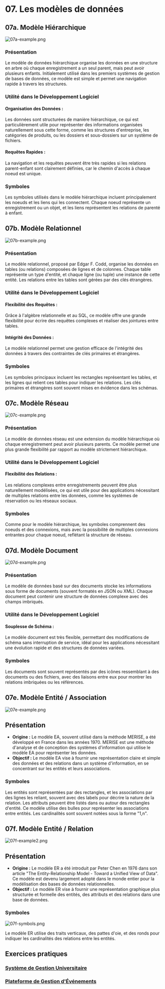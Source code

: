 # 07. Les modèles de données

## 07a. Modèle Hiérarchique

![07a-example.png](../images/07a-example.png)

### Présentation

Le modèle de données hiérarchique organise les données en une structure en arbre où chaque enregistrement a un seul
parent, mais peut avoir plusieurs enfants. Initialement utilisé dans les premiers systèmes de gestion de bases de
données, ce modèle est simple et permet une navigation rapide à travers les structures.

### Utilité dans le Développement Logiciel

#### Organisation des Données :

Les données sont structurées de manière hiérarchique, ce qui est particulièrement utile pour représenter des
informations organisées naturellement sous cette forme, comme les structures d'entreprise, les catégories de produits,
ou les dossiers et sous-dossiers sur un système de fichiers.

#### Requêtes Rapides :

La navigation et les requêtes peuvent être très rapides si les relations parent-enfant sont clairement définies, car le
chemin d'accès à chaque noeud est unique.

### Symboles

Les symboles utilisés dans le modèle hiérarchique incluent principalement les noeuds et les liens qui les connectent.
Chaque noeud représente un enregistrement ou un objet, et les liens représentent les relations de parenté à enfant.

## 07b. Modèle Relationnel

![07b-example.png](../images/07b-example.png)

### Présentation

Le modèle relationnel, proposé par Edgar F. Codd, organise les données en tables (ou relations) composées de lignes et
de colonnes. Chaque table représente un type d'entité, et chaque ligne (ou tuple) une instance de cette entité. Les
relations entre les tables sont gérées par des clés étrangères.

### Utilité dans le Développement Logiciel

#### Flexibilité des Requêtes :

Grâce à l'algèbre relationnelle et au SQL, ce modèle offre une grande flexibilité pour écrire des requêtes complexes et
réaliser des jointures entre tables.

#### Intégrité des Données :

Le modèle relationnel permet une gestion efficace de l'intégrité des données à travers des contraintes de clés primaires
et étrangères.

### Symboles

Les symboles principaux incluent les rectangles représentant les tables, et les lignes qui relient ces tables pour
indiquer les relations. Les clés primaires et étrangères sont souvent mises en évidence dans les schémas.

## 07c. Modèle Réseau

![07c-example.png](../images/07c-example.png)

### Présentation

Le modèle de données réseau est une extension du modèle hiérarchique où chaque enregistrement peut avoir plusieurs
parents. Ce modèle permet une plus grande flexibilité par rapport au modèle strictement hiérarchique.

### Utilité dans le Développement Logiciel

#### Flexibilité des Relations :

Les relations complexes entre enregistrements peuvent être plus naturellement modélisées, ce qui est utile pour des
applications nécessitant de multiples relations entre les données, comme les systèmes de réservation ou les réseaux
sociaux.

### Symboles

Comme pour le modèle hiérarchique, les symboles comprennent des noeuds et des connexions, mais avec la possibilité de
multiples connexions entrantes pour chaque noeud, reflétant la structure de réseau.

## 07d. Modèle Document

![07d-example.png](../images/07d-example.png)

### Présentation

Le modèle de données basé sur des documents stocke les informations sous forme de documents (souvent formatés en JSON ou
XML). Chaque document peut contenir une structure de données complexe avec des champs imbriqués.

### Utilité dans le Développement Logiciel

#### Souplesse de Schéma :

Le modèle document est très flexible, permettant des modifications de schéma sans interruption de service, idéal pour
les applications nécessitant une évolution rapide et des structures de données variées.

### Symboles

Les documents sont souvent représentés par des icônes ressemblant à des documents ou des fichiers, avec des liaisons
entre eux pour montrer les relations imbriquées ou les références.

## 07e. Modèle Entité / Association

![07e-example.png](../images/07e-example.png)

## Présentation

- **Origine :** Le modèle EA, souvent utilisé dans la méthode MERISE, a été développé en France dans les années 1970.
  MERISE est une méthode d'analyse et de conception des systèmes d'information qui utilise le modèle EA pour représenter
  les données.
- **Objectif :** Le modèle EA vise à fournir une représentation claire et simple des données et des relations dans un
  système d'information, en se concentrant sur les entités et leurs associations.

### Symboles

Les entités sont représentées par des rectangles, et les associations par des lignes les reliant, souvent avec des
labels pour décrire la nature de la relation. Les attributs peuvent être listés dans ou autour des rectangles d'entité.
Ce modèle utilise des bulles pour représenter les associations entre entités. Les cardinalités sont souvent notées sous
la forme "1,n".

## 07f. Modèle Entité / Relation

![07f-example2.png](../images/07f-example.png)

## Présentation

- **Origine :** Le modèle ER a été introduit par Peter Chen en 1976 dans son article "The Entity-Relationship Model -
  Toward a Unified View of Data". Ce modèle est devenu largement adopté dans le monde entier pour la modélisation des
  bases de données relationnelles.
- **Objectif :** Le modèle ER vise à fournir une représentation graphique plus structurée et formelle des entités, des
  attributs et des relations dans une base de données.

### Symboles

![07f-symbols.png](../images/07f-symbols.png)

Le modèle ER utilise des traits verticaux, des pattes d'oie, et des ronds pour indiquer les cardinalités des relations
entre les entités.

## Exercices pratiques

### [Système de Gestion Universitaire](..%2FExercices%2F%C3%89nonc%C3%A9%2F07a%20-%20Mod%C3%A8le%20Entit%C3%A9-Relation%20-%20Exercice.md)

### [Plateforme de Gestion d'Événements](..%2FExercices%2F%C3%89nonc%C3%A9%2F07b%20-%20Mod%C3%A8le%20Entit%C3%A9-Relation%20-%20Exercice.md)
